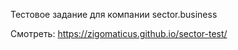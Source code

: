 Тестовое задание для компании sector.business

Смотреть: https://zigomaticus.github.io/sector-test/
